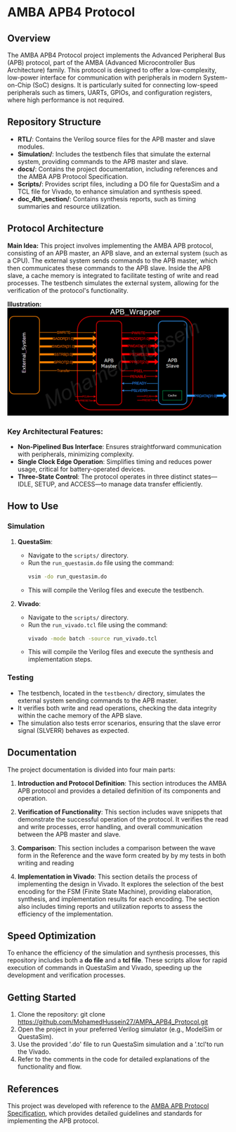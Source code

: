 # AMBA APB4 Protocol

## Overview

The AMBA APB4 Protocol project implements the Advanced Peripheral Bus (APB) protocol, part of the AMBA (Advanced Microcontroller Bus Architecture) family. This protocol is designed to offer a low-complexity, low-power interface for communication with peripherals in modern System-on-Chip (SoC) designs. It is particularly suited for connecting low-speed peripherals such as timers, UARTs, GPIOs, and configuration registers, where high performance is not required.

## Repository Structure

- **RTL/**: Contains the Verilog source files for the APB master and slave modules.
- **Simulation/**: Includes the testbench files that simulate the external system, providing commands to the APB master and slave.
- **docs/**: Contains the project documentation, including references and the AMBA APB Protocol Specification.
- **Scripts/**: Provides script files, including a DO file for QuestaSim and a TCL file for Vivado, to enhance simulation and synthesis speed.
- **doc_4th_section/**: Contains synthesis reports, such as timing summaries and resource utilization.

## Protocol Architecture

**Main Idea:**
This project involves implementing the AMBA APB protocol, consisting of an APB master, an APB slave, and an external system (such as a CPU). The external system sends commands to the APB master, which then communicates these commands to the APB slave. Inside the APB slave, a cache memory is integrated to facilitate testing of write and read processes. The testbench simulates the external system, allowing for the verification of the protocol's functionality.

**Illustration:**
![APB_Arch](Architecture/APB_Architecture_CR.png)

### Key Architectural Features:

- **Non-Pipelined Bus Interface**: Ensures straightforward communication with peripherals, minimizing complexity.
- **Single Clock Edge Operation**: Simplifies timing and reduces power usage, critical for battery-operated devices.
- **Three-State Control**: The protocol operates in three distinct states—IDLE, SETUP, and ACCESS—to manage data transfer efficiently.

## How to Use

### Simulation

1. **QuestaSim**:
   - Navigate to the `scripts/` directory.
   - Run the `run_questasim.do` file using the command:  
     ```sh
     vsim -do run_questasim.do
     ```
   - This will compile the Verilog files and execute the testbench.

2. **Vivado**:
   - Navigate to the `scripts/` directory.
   - Run the `run_vivado.tcl` file using the command:  
     ```sh
     vivado -mode batch -source run_vivado.tcl
     ```
   - This will compile the Verilog files and execute the synthesis and implementation steps.

### Testing

- The testbench, located in the `testbench/` directory, simulates the external system sending commands to the APB master.
- It verifies both write and read operations, checking the data integrity within the cache memory of the APB slave.
- The simulation also tests error scenarios, ensuring that the slave error signal (SLVERR) behaves as expected.

## Documentation

The project documentation is divided into four main parts:

1. **Introduction and Protocol Definition**: This section introduces the AMBA APB protocol and provides a detailed definition of its components and operation.
   
2. **Verification of Functionality**: This section includes wave snippets that demonstrate the successful operation of the protocol. It verifies the read and write processes, error handling, and overall communication between the APB master and slave.

3. **Comparison**: This section includes a comparison between the wave form in the Reference and the wave form created by by my tests in both writing and reading

4. **Implementation in Vivado**: This section details the process of implementing the design in Vivado. It explores the selection of the best encoding for the FSM (Finite State Machine), providing elaboration, synthesis, and implementation results for each encoding. The section also includes timing reports and utilization reports to assess the efficiency of the implementation.

## Speed Optimization

To enhance the efficiency of the simulation and synthesis processes, this repository includes both a **do file** and a **tcl file**. These scripts allow for rapid execution of commands in QuestaSim and Vivado, speeding up the development and verification processes.

## Getting Started

1. Clone the repository: git clone https://github.com/MohamedHussein27/AMPA_APB4_Protocol.git
2. Open the project in your preferred Verilog simulator (e.g., ModelSim or QuestaSim).
3. Use the provided '.do' file to run QuestaSim simulation and a '.tcl'to run the Vivado.
4. Refer to the comments in the code for detailed explanations of the functionality and flow.

## References

This project was developed with reference to the [AMBA APB Protocol Specification](https://www.eecs.umich.edu/courses/eecs373/readings/IHI0024C_amba_apb_protocol_spec.pdf), which provides detailed guidelines and standards for implementing the APB protocol.
